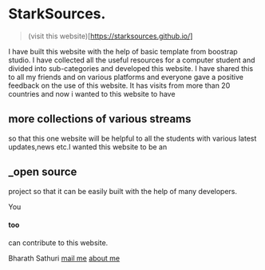 # StarkSources.

> (visit this website)[https://starksources.github.io/]

I have built this website with the help of basic template from boostrap studio. 
I have collected all the useful resources for a computer student and divided into sub-categories and developed this website.
I have shared this to all my friends and on various platforms  and everyone gave a positive feedback on the use of this website.
It has visits from more than 20 countries and now i wanted to this website to have 
## more collections of various streams
so that this one website will be helpful to all the students with various latest updates,news etc.I wanted this website to be an 
## _open source
project so that it can be easily built with the help of many developers.

You 
#### too
can contribute to this website.


Bharath Sathuri
[mail me](sathuribharathbrothers1234@gmail.com)
[about me](https://about.me/bharathsathuri)

